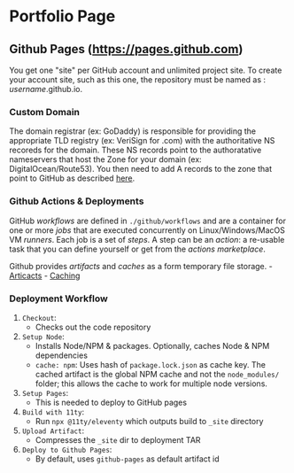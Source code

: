# Portfolio Page

## Github Pages (https://pages.github.com)
You get one "site" per GitHub account and unlimited project site. To create your account site, such as this one, the repository must be named as : *username*.github.io.

### Custom Domain
The domain registrar (ex: GoDaddy) is responsible for providing the appropriate TLD registry (ex: VeriSign for .com) with the authoritative NS recoreds for the domain. These NS records point to the authoratative nameservers that host the Zone for your domain (ex: DigitalOcean/Route53). You then need to add A records to the zone that point to GitHub as described [here](https://docs.github.com/en/pages/configuring-a-custom-domain-for-your-github-pages-site/managing-a-custom-domain-for-your-github-pages-site#configuring-an-apex-domain).


### Github Actions & Deployments
GitHub *workflows* are defined in `./github/workflows` and are a container for one or more *jobs* that are executed concurrently on Linux/Windows/MacOS VM *runners*. Each job is a set of *steps*. A step can be an *action*: a re-usable task that you can define yourself or get from the *actions marketplace*.

Github provides *artifacts* and *caches* as a form temporary file storage.
    - [Articacts](https://docs.github.com/en/actions/using-workflows/storing-workflow-data-as-artifacts)
    - [Caching](https://docs.github.com/en/actions/using-workflows/caching-dependencies-to-speed-up-workflows)

### Deployment Workflow
1. `Checkout`:
    - Checks out the code repository
2. `Setup Node`: 
    - Installs Node/NPM & packages. Optionally, caches Node & NPM dependencies
    - `cache: npm`: Uses hash of `package.lock.json` as cache key. The cached artifact is the global NPM cache and not the `node_modules/` folder; this allows the cache to work for multiple node versions.
3. `Setup Pages`: 
    - This is needed to deploy to GitHub pages
4. `Build with 11ty`:
    - Run `npx @11ty/eleventy` which outputs build to `_site` directory
5. `Upload Artifact`:
    - Compresses the `_site` dir to deployment TAR
6. `Deploy to Github Pages`:
    - By default, uses `github-pages` as default artifact id


